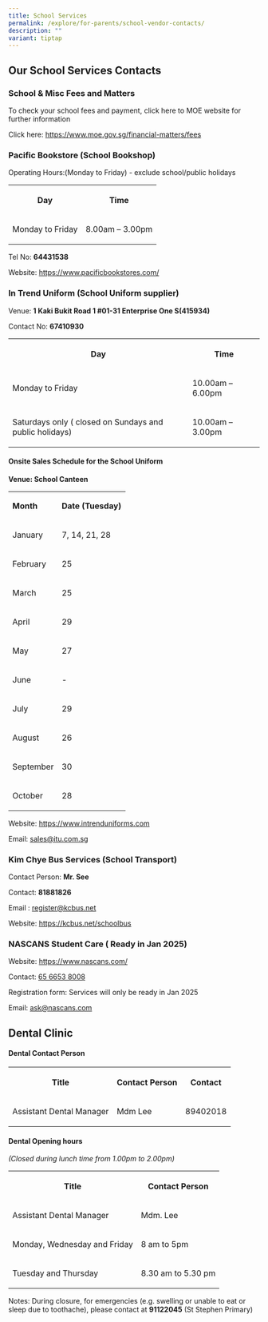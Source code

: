 ```yaml
---
title: School Services
permalink: /explore/for-parents/school-vendor-contacts/
description: ""
variant: tiptap
---
```

<h2>Our School Services Contacts</h2>
<h3>School &amp; Misc Fees and Matters</h3>
<p>To check your school fees and payment, click here to MOE website for further
information</p>
<p>Click here: <a href="https://www.moe.gov.sg/financial-matters/fees" rel="noopener noreferrer nofollow" target="_blank">https://www.moe.gov.sg/financial-matters/fees</a>
</p>
<h3>Pacific Bookstore (School Bookshop)</h3>
<p>Operating Hours:(Monday to Friday) - exclude school/public holidays</p>
<table style="minWidth: 50px">
<colgroup>
<col>
<col>
</colgroup>
<tbody>
<tr>
<th rowspan="1" colspan="1">
<p>Day</p>
</th>
<th rowspan="1" colspan="1">
<p>Time</p>
</th>
</tr>
<tr>
<td rowspan="1" colspan="1">
<p>Monday to Friday</p>
</td>
<td rowspan="1" colspan="1">
<p>8.00am – 3.00pm</p>
</td>
</tr>
</tbody>
</table>
<p>Tel No: <strong>64431538</strong>
</p>
<p>Website: <a href="https://www.pacificbookstores.com/" rel="noopener nofollow" target="_blank">https://www.pacificbookstores.com/</a>
</p>
<h3>In Trend Uniform (School Uniform supplier)</h3>
<p>Venue: <strong>1 Kaki Bukit Road 1 #01-31 Enterprise One S(415934)</strong>
</p>
<p>Contact No: <strong>67410930</strong>
</p>
<table style="minWidth: 50px">
<colgroup>
<col>
<col>
</colgroup>
<tbody>
<tr>
<th rowspan="1" colspan="1">
<p>Day</p>
</th>
<th rowspan="1" colspan="1">
<p>Time</p>
</th>
</tr>
<tr>
<td rowspan="1" colspan="1">
<p>Monday to Friday</p>
</td>
<td rowspan="1" colspan="1">
<p>10.00am – 6.00pm</p>
</td>
</tr>
<tr>
<td rowspan="1" colspan="1">
<p>Saturdays only ( closed on Sundays and public holidays)</p>
</td>
<td rowspan="1" colspan="1">
<p>10.00am – 3.00pm</p>
</td>
</tr>
</tbody>
</table>
<h4><strong>Onsite Sales Schedule for the School Uniform</strong></h4>
<p><strong>Venue: School Canteen</strong>
</p>
<table style="minWidth: 50px">
<colgroup>
<col>
<col>
</colgroup>
<tbody>
<tr>
<td rowspan="1" colspan="1">
<p><strong>Month</strong>
</p>
</td>
<td rowspan="1" colspan="1">
<p><strong>Date (Tuesday)</strong>
</p>
</td>
</tr>
<tr>
<td rowspan="1" colspan="1">
<p>January</p>
</td>
<td rowspan="1" colspan="1">
<p>7, 14, 21, 28</p>
</td>
</tr>
<tr>
<td rowspan="1" colspan="1">
<p>February</p>
</td>
<td rowspan="1" colspan="1">
<p>25</p>
</td>
</tr>
<tr>
<td rowspan="1" colspan="1">
<p>March</p>
</td>
<td rowspan="1" colspan="1">
<p>25</p>
</td>
</tr>
<tr>
<td rowspan="1" colspan="1">
<p>April</p>
</td>
<td rowspan="1" colspan="1">
<p>29</p>
</td>
</tr>
<tr>
<td rowspan="1" colspan="1">
<p>May</p>
</td>
<td rowspan="1" colspan="1">
<p>27</p>
</td>
</tr>
<tr>
<td rowspan="1" colspan="1">
<p>June</p>
</td>
<td rowspan="1" colspan="1">
<p>-</p>
</td>
</tr>
<tr>
<td rowspan="1" colspan="1">
<p>July</p>
</td>
<td rowspan="1" colspan="1">
<p>29</p>
</td>
</tr>
<tr>
<td rowspan="1" colspan="1">
<p>August</p>
</td>
<td rowspan="1" colspan="1">
<p>26</p>
</td>
</tr>
<tr>
<td rowspan="1" colspan="1">
<p>September</p>
</td>
<td rowspan="1" colspan="1">
<p>30</p>
</td>
</tr>
<tr>
<td rowspan="1" colspan="1">
<p>October</p>
</td>
<td rowspan="1" colspan="1">
<p>28</p>
</td>
</tr>
</tbody>
</table>
<p></p>
<p>Website: <a href="https://www.intrenduniforms.com" rel="noopener nofollow" target="_blank">https://www.intrenduniforms.com</a>
</p>
<p>Email: <a href="mailto:sales@itu.com.sg" rel="noopener nofollow" target="_blank">sales@itu.com.sg</a>
</p>
<h3>Kim Chye Bus Services (School Transport)</h3>
<p>Contact Person: <strong>Mr. See</strong>
</p>
<p>Contact: <strong>81881826</strong>
</p>
<p>Email : <a href="mailto:register@kcbus.net" rel="noopener nofollow" target="_blank">register@kcbus.net</a>
</p>
<p>Website: <a href="https://kcbus.net/schoolbus" rel="noopener nofollow" target="_blank">https://kcbus.net/schoolbus</a>
</p>
<h3>NASCANS Student Care ( Ready in Jan 2025)</h3>
<p>Website: <a href="https://www.nascans.com/" rel="noopener noreferrer nofollow" target="_blank">https://www.nascans.com/</a>
</p>
<p>Contact: <a href="tel:+6566538008" rel="noopener noreferrer nofollow" target="_blank">65 6653 8008</a>
</p>
<p>Registration form: Services will only be ready in Jan 2025</p>
<p>Email: <a href="mailto:ask@nascans.com" rel="noopener noreferrer nofollow" target="_blank">ask@nascans.com</a>
</p>
<h2>Dental Clinic</h2>
<h4>Dental Contact Person</h4>
<table style="minWidth: 75px">
<colgroup>
<col>
<col>
<col>
</colgroup>
<tbody>
<tr>
<th rowspan="1" colspan="1">
<p>Title</p>
</th>
<th rowspan="1" colspan="1">
<p>Contact Person</p>
</th>
<th rowspan="1" colspan="1">
<p>Contact</p>
</th>
</tr>
<tr>
<td rowspan="1" colspan="1">
<p>Assistant Dental Manager</p>
</td>
<td rowspan="1" colspan="1">
<p>Mdm Lee</p>
</td>
<td rowspan="1" colspan="1">
<p>89402018</p>
</td>
</tr>
</tbody>
</table>
<h4>Dental Opening hours</h4>
<p><em>(Closed during lunch time from 1.00pm to 2.00pm)</em>
</p>
<table style="minWidth: 50px">
<colgroup>
<col>
<col>
</colgroup>
<tbody>
<tr>
<th rowspan="1" colspan="1">
<p>Title</p>
</th>
<th rowspan="1" colspan="1">
<p>Contact Person</p>
</th>
</tr>
<tr>
<td rowspan="1" colspan="1">
<p>Assistant Dental Manager</p>
</td>
<td rowspan="1" colspan="1">
<p>Mdm. Lee</p>
</td>
</tr>
<tr>
<td rowspan="1" colspan="1">
<p>Monday, Wednesday and Friday</p>
</td>
<td rowspan="1" colspan="1">
<p>8 am to 5pm</p>
</td>
</tr>
<tr>
<td rowspan="1" colspan="1">
<p>Tuesday and Thursday</p>
</td>
<td rowspan="1" colspan="1">
<p>8.30 am to 5.30 pm</p>
</td>
</tr>
</tbody>
</table>
<p>Notes: During closure, for emergencies (e.g. swelling or unable to eat
or sleep due to toothache), please contact at <strong>91122045</strong> (St
Stephen Primary)</p>
<p></p>